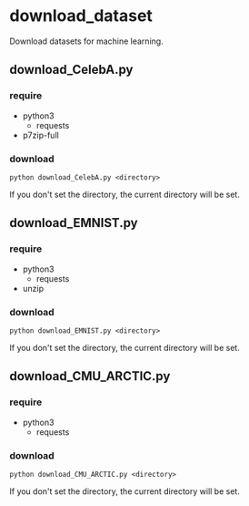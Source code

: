 # download_dataset
Download datasets for machine learning.

## download_CelebA.py
### require

- python3
  - requests
- p7zip-full

### download

```
python download_CelebA.py <directory>
```
If you don't set the directory, the current directory will be set.

## download_EMNIST.py
### require

- python3
  - requests
- unzip

### download

```
python download_EMNIST.py <directory>
```
If you don't set the directory, the current directory will be set.


## download_CMU_ARCTIC.py
### require

- python3
  - requests

### download

```
python download_CMU_ARCTIC.py <directory>
```
If you don't set the directory, the current directory will be set.